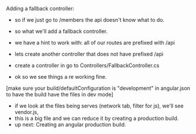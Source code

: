 Adding a fallback controller:

* so if we just go to /members the api doesn't know what to do.
* so what we'll add a fallback controller.
* we have a hint to work with: all of our routes are prefixed with /api
* lets create another controller that does not have prefixed /api 

* create a controller in go to Controllers/FallbackController.cs

* ok so we see things a re working fine.

[make sure your build/defaultConfiguration is "development" in angular.json to have the build have the files in dev mode]

* if we look at the files being serves (network tab, filter for js), we'll see vendor.js,
* this is a big file and we can reduce it by creating a production build.
* up next: Creating an angular production build.

